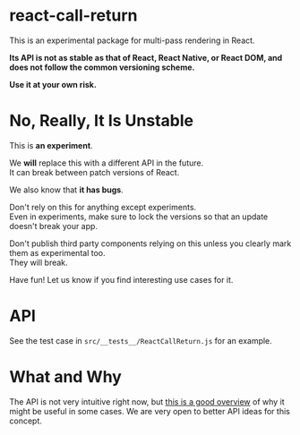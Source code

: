 # react-call-return

This is an experimental package for multi-pass rendering in React.

**Its API is not as stable as that of React, React Native, or React DOM, and does not follow the common versioning scheme.**

**Use it at your own risk.**

# No, Really, It Is Unstable

This is **an experiment**.

We **will** replace this with a different API in the future.  
It can break between patch versions of React.

We also know that **it has bugs**.

Don't rely on this for anything except experiments.  
Even in experiments, make sure to lock the versions so that an update doesn't break your app.

Don't publish third party components relying on this unless you clearly mark them as experimental too.  
They will break.

Have fun! Let us know if you find interesting use cases for it.

# API

See the test case in `src/__tests__/ReactCallReturn.js` for an example.

# What and Why

The API is not very intuitive right now, but [this is a good overview](https://cdb.reacttraining.com/react-call-return-what-and-why-7e7761f81843) of why it might be useful in some cases. We are very open to better API ideas for this concept.
